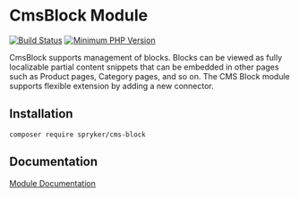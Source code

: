 # CmsBlock Module
[![Build Status](https://travis-ci.org/spryker/cms-block.svg)](https://travis-ci.org/spryker/cms-block)
[![Minimum PHP Version](https://img.shields.io/badge/php-%3E%3D%207.3-8892BF.svg)](https://php.net/)

CmsBlock supports management of blocks. Blocks can be viewed as fully localizable partial content snippets that can be embedded in other pages such as Product pages, Category pages, and so on. The CMS Block module supports flexible extension by adding a new connector.

## Installation

```
composer require spryker/cms-block
```

## Documentation

[Module Documentation](https://academy.spryker.com/developing_with_spryker/module_guide/content_management/cms_block/cms_block.html)
